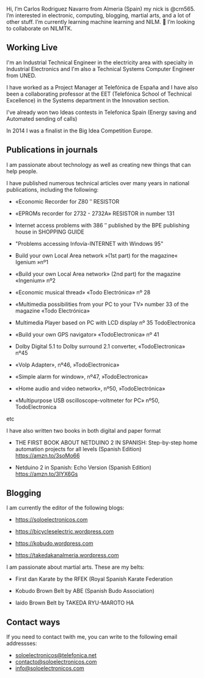 Hi, I’m Carlos Rodriguez Navarro from Almeria (Spain) my nick is  @crn565.  I’m interested in electronic, computing, blogging, martial arts, and a lot of other stuff. I’m currently learning machine learning and NILM. 💞️ I’m looking to collaborate on NILMTK.




## Working Live

I'm an Industrial Technical Engineer in the electricity area with specialty in Industrial Electronics and I'm also a Technical Systems Computer Engineer from UNED.

I have worked as a Project Manager at Telefónica de España and I have also been a collaborating professor at the EET (Telefónica School of Technical Excellence) in the Systems department in the Innovation section.

I've already won two Ideas contests in Telefonica Spain (Energy saving and Automated sending of calls)

In 2014 I was a finalist in the Big Idea Competition Europe.



## Publications in journals

I am passionate about technology as well as creating new things that can help people.

I have published numerous technical articles over many years in national publications, including the following:

- «Economic Recorder for Z80 ″ RESISTOR

- «EPROMs recorder for 2732 - 2732A» RESISTOR in number 131

- Internet access problems with 386 ″ published by the BPE publishing house in SHOPPING GUIDE

- "Problems accessing Infovía-INTERNET with Windows 95"

- Build your own Local Area network »(1st part) for the magazine« Igenium »nº1

- «Build your own Local Area network» (2nd part) for the magazine «Ingenium» nº2

- «Economic musical thread» «Todo Electrónica» nº 28

- «Multimedia possibilities from your PC to your TV» number 33 of the magazine «Todo Electrónica»

- Multimedia Player based on PC with LCD display nº 35 TodoElectronica

- «Build your own GPS navigator» «TodoElectronica» nº 41

- Dolby Digital 5.1 to Dolby surround 2.1 converter, «TodoElectronica» nº45

- «VoIp Adapter», nº46, »TodoElectronica»

- «Simple alarm for window», nº47, »TodoElectronica»

- «Home audio and video network», nº50, »TodoElectrónica»

- «Multipurpose USB oscilloscope-voltmeter for PC» nº50, TodoElectronica

etc


I have also written two books in both digital and paper format

- THE FIRST BOOK ABOUT NETDUINO 2 IN SPANISH: Step-by-step home automation projects for all levels (Spanish Edition) https://amzn.to/3soMo66

- Netduino 2 in Spanish: Echo Version (Spanish Edition) https://amzn.to/3IYX6Gs

## Blogging

I am currently the editor of the following blogs:

- https://soloelectronicos.com

- https://bicycleselectric.wordpress.com

- https://kobudo.wordpress.com

- https://takedakanalmeria.wordpress.com


I am passionate about martial arts. These are my belts:

- First dan Karate by the RFEK (Royal Spanish Karate Federation

- Kobudo Brown Belt by ABE (Spanish Budo Association)

- Iaido Brown Belt by TAKEDA RYU-MAROTO HA
 

## Contact ways

If you need to contact twith me, you can write to the following email addressses:
 -  soloelectronicos@telefonica.net
 -  contacto@soloelectronicos.com
 -  info@soloelectronicos.com







<!---
crn565/crn565 is a ✨ special ✨ repository because its `README.md` (this file) appears on your GitHub profile.
You can click the Preview link to take a look at your changes.
--->
